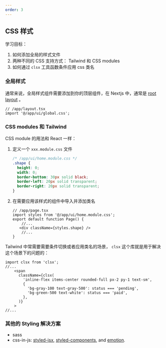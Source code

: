 ```yaml
---
order: 3
---
```


##  CSS 样式

学习目标：

1. 如何添加全局的样式文件
2. 两种不同的 CSS 支持方式： Tailwind 和 CSS modules
3. 如何通过 `clsx` 工具函数条件应用 css 类名



### 全局样式

通常来说，全局样式组件需要添加到你的顶层组件，在 Nextjs 中，通常是  [root layout](https://nextjs.org/docs/app/building-your-application/routing/pages-and-layouts#root-layout-required) 。

```tsx
// /app/layout.tsx
import '@/app/ui/global.css';
```





### CSS modules 和 Tailwind

CSS module 的用法和 React 一样：

1. 定义一个 `xxx.module.css` 文件

   ```css
   /* /app/ui/home.module.css */
   .shape {
     height: 0;
     width: 0;
     border-bottom: 30px solid black;
     border-left: 20px solid transparent;
     border-right: 20px solid transparent;
   }
   ```

2. 在需要应用该样式的组件中导入并添加类名

   ```tsx
   // /app/page.tsx
   import styles from '@/app/ui/home.module.css';
   export default function Page() {
       //...
      <div className={styles.shape} />
       //...
   }
   ```

   

Tailwind 中常需要需要条件切换或者应用类名的场景， `clsx` 这个库就是用于解决这个场景下的问题的：

```tsx
import clsx from 'clsx';
//...
    <span
      className={clsx(
        'inline-flex items-center rounded-full px-2 py-1 text-sm',
        {
          'bg-gray-100 text-gray-500': status === 'pending',
          'bg-green-500 text-white': status === 'paid',
        },
      )}
    >
//...
```



### 其他的 Styling 解决方案

- sass
- css-in-js: [styled-jsx](https://github.com/vercel/styled-jsx), [styled-components](https://github.com/vercel/next.js/tree/canary/examples/with-styled-components), and [emotion](https://github.com/vercel/next.js/tree/canary/examples/with-emotion).

